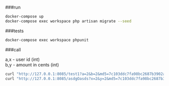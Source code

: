 

###run

```bash
docker-compose up
docker-compose exec workspace php artisan migrate --seed
```

###tests

```bash
docker-compose exec workspace phpunit
```


###call

a,x - user id (int)  
b,y - amount in cents (int)
```bash
curl "http://127.0.0.1:8085/test1?a=2&b=2&md5=7c103ddc7fa98bc2687b3902ad4f2710"
curl "http://127.0.0.1:8085/asdgOasds?x=2&y=2&md5=7c103ddc7fa98bc2687b3902ad4f2710"
```